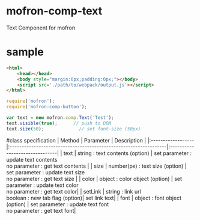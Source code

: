 # mofron-comp-text
Text Component for mofron

# sample
```html
<html>
    <head></head>
    <body style="margin:0px;padding:0px;"></body>
    <script src='./path/to/webpack/output.js'></script>
</html>
```

```javascript
require('mofron'); 
require('mofron-comp-button');

var text = new mofron.comp.Text('Test');
text.visible(true);      // push to DOM
text.size(50);             // set font-size (50px)
```

#class specification
| Method          | Parameter                                                                    |    Description                  |
|:------------------|:-----------------------------------------------------------------|:-------------------------------|
| text                 | string : text contents (option)                                   | set parameter : update text contents<br>no parameter : get text contents |
| size                 | number(px) : text size (option)                                 | set parameter : update text size<br>no parameter : get text size |
| color              | object : color object (option)                                     | set parameter : update text color<br>no parameter : get text color|
| setLink            | string : link url<br>boolean : new tab flag (option)| set link text|
| font                 | object : font object (option)                                       | set parameter : update text  font<br>no parameter : get text font|
